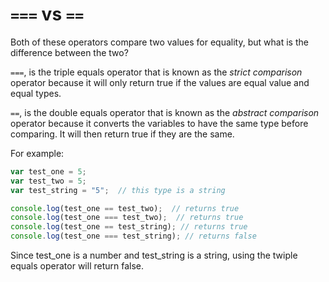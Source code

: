 # ``===`` vs ``==``

Both of these operators compare two values for equality, but what is the difference between the two?

``===``, is the triple equals operator that is known as the *strict comparison* operator because
it will only return true if the values are equal value and equal types.

``==``, is the double equals operator that is known as the *abstract comparison* operator because
it converts the variables to have the same type before comparing. It will then return true
if they are the same.

For example:
``` javascript
var test_one = 5;
var test_two = 5;
var test_string = "5";  // this type is a string

console.log(test_one == test_two);  // returns true
console.log(test_one === test_two);  // returns true
console.log(test_one == test_string); // returns true
console.log(test_one === test_string); // returns false
```

Since test_one is a number and test_string is a string, 
using the twiple equals operator will return false.
